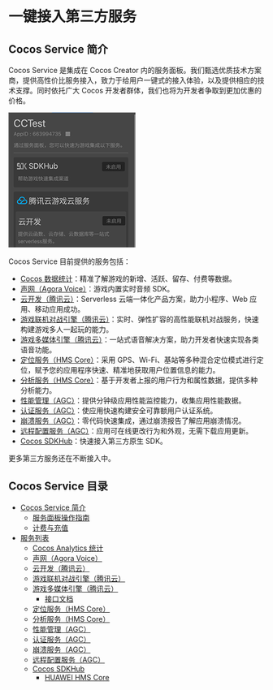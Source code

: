 # 一键接入第三方服务

## Cocos Service 简介

Cocos Service 是集成在 Cocos Creator 内的服务面板。我们甄选优质技术方案商，提供高性价比服务接入，致力于给用户一键式的接入体验，以及提供相应的技术支撑。同时依托广大 Cocos 开发者群体，我们也将为开发者争取到更加优惠的价格。

![](image/service.png)

Cocos Service 目前提供的服务包括：

- [Cocos 数据统计](https://www.cocos.com/analytics/)：精准了解游戏的新增、活跃、留存、付费等数据。
- [声网（Agora Voice）](https://www.agora.io/cn/)：游戏内置实时音频 SDK。
- [云开发（腾讯云）](https://cloud.tencent.com/product/tcb)：Serverless 云端一体化产品方案，助力小程序、Web 应用、移动应用成功。
- [游戏联机对战引擎（腾讯云）](https://cloud.tencent.com/product/mgobe)：实时、弹性扩容的高性能联机对战服务，快速构建游戏多人一起玩的能力。
- [游戏多媒体引擎（腾讯云）](https://cloud.tencent.com/product/gme)：一站式语音解决方案，助力开发者快速实现各类语音功能。
- [定位服务（HMS Core）](https://developer.huawei.com/consumer/cn/hms/huawei-locationkit)：采用 GPS、Wi-Fi、基站等多种混合定位模式进行定位，赋予您的应用程序快速、精准地获取用户位置信息的能力。
- [分析服务（HMS Core）](https://developer.huawei.com/consumer/cn/hms/huawei-analyticskit)：基于开发者上报的用户行为和属性数据，提供多种分析能力。
- [性能管理（AGC）](https://developer.huawei.com/consumer/cn/doc/development/AppGallery-connect-Guides/agc-apms-introduction)：提供分钟级应用性能监控能力，收集应用性能数据。
- [认证服务（AGC）](https://developer.huawei.com/consumer/cn/doc/development/AppGallery-connect-Guides/agc-auth-service-introduction)：使应用快速构建安全可靠额用户认证系统。
- [崩溃服务（AGC）](https://developer.huawei.com/consumer/cn/doc/development/AppGallery-connect-Guides/agc-crash-introduction)：零代码快速集成，通过崩溃报告了解应用崩溃情况。
- [远程配置服务（AGC）](https://developer.huawei.com/consumer/cn/doc/development/AppGallery-connect-Guides/agc-remoteconfig-introduction)：应用可在线更改行为和外观，无需下载应用更新。
- [Cocos SDKHub](sdkhub.md)：快速接入第三方原生 SDK。

更多第三方服务还在不断接入中。

## Cocos Service 目录

- [Cocos Service 简介](about-cocos-service.md)
    - [服务面板操作指南](user-guide.md)
    - [计费与充值](billing-and-charge.md)
- [服务列表](service-index.md)
    - [Cocos Analytics 统计](cocos-analytics.md)
    - [声网（Agora Voice）](agora.md)
    - [云开发（腾讯云）](tcb.md)
    - [游戏联机对战引擎（腾讯云）](mgobe.md)
    - [游戏多媒体引擎（腾讯云）](gme.md)
        - [接口文档](gme-api-docs.md)
    - [定位服务（HMS Core）](hms-location.md)
    - [分析服务（HMS Core）](hms-analytics.md)
    - [性能管理（AGC）](agc-apm.md)
    - [认证服务（AGC）](agc-auth.md)
    - [崩溃服务（AGC）](agc-crash.md)
    - [远程配置服务（AGC）](agc-remote.md)
    - [Cocos SDKHub](sdkhub.md)
        - [HUAWEI HMS Core](sdkhub-plugins/sdkhub-hms.md)